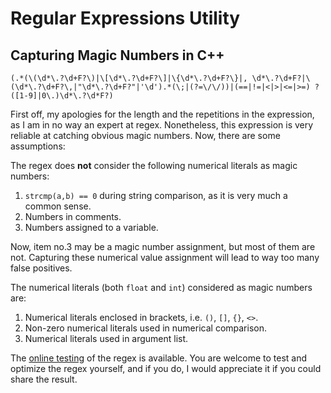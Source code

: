 # Regular Expressions Utility

## Capturing Magic Numbers in C++

```regex
(.*(\(\d*\.?\d+F?\)|\[\d*\.?\d+F?\]|\{\d*\.?\d+F?\}|, \d*\.?\d+F?|\(\d*\.?\d+F?\,|"\d*\.?\d+F?"|'\d').*(\;|(?=\/\/))|(==|!=|<|>|<=|>=) ?([1-9]|0\.)\d*\.?\d*F?)
```

First off, my apologies for the length and the repetitions in the expression, as I am in no way an expert at regex. Nonetheless, this expression is very reliable at catching obvious magic numbers. Now, there are some assumptions:

The regex does **not** consider the following numerical literals as magic numbers:

1. `strcmp(a,b) == 0` during string comparison, as it is very much a common sense.
2. Numbers in comments.
3. Numbers assigned to a variable.

Now, item no.3 may be a magic number assignment, but most of them are not. Capturing these numerical value assignment will lead to way too many false positives.

The numerical literals (both `float` and `int`) considered as magic numbers are:

1. Numerical literals enclosed in brackets,  i.e. `()`, `[]`, `{}`, `<>`.
2. Non-zero numerical literals used in numerical comparison.
3. Numerical literals used in argument list.

The [online testing](https://regex101.com/r/BuGpeu/15/) of the regex is available.
You are welcome to test and optimize the regex yourself, and if you do, I would appreciate it if you could share the result.